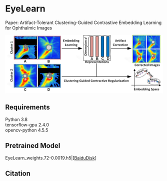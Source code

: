 # EyeLearn
Paper: Artifact-Tolerant Clustering-Guided Contrastive Embedding Learning for Ophthalmic Images

<img src="imgs/Fig1.png" width="700">

## Requirements
Python 3.8 <br/>
tensorflow-gpu 2.4.0 <br/>
opencv-python 4.5.5


## Pretrained Model
EyeLearn_weights.72-0.0019.h5|[[BaiduDisk]](https://pan.baidu.com/s/1cX8t3OHLCpVb7HI0AumQqA?pwd=xqbt)


## Citation
